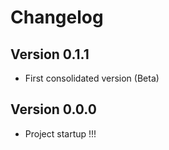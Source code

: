 # Changelog

## Version 0.1.1

- First consolidated version (Beta)
## Version 0.0.0

- Project startup !!!
